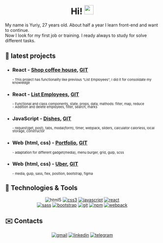 
<h1 align="center"> 
  Hi! <img src="https://i.imgur.com/u8HivgI.gif" width="30" />
</h1>

My name is Yuriy, 27 years old. About half a year I learn front-end and want to continue. 
<br />
Now I look for my first job or training. I ready always to study for solve different tasks.
<br />


## 💼 latest projects

<ul>
<li>
<div>
    <h3>React -
        <a href="https://yurii108.github.io/react-coffee-shop/">Shop coffee house</a>,
        <a href="https://github.com/Yurii108/react-coffee-shop">GIT</a>
    </h3>
</div>
<div style="font-size: 11px; line-height: 10px;">
    - This project has functionality like previous "List Employees", I did it for consolidate my knowledge
</div>
</li>
 
<li>
<div>
    <h3> React -
        <a href="https://yurii108.github.io/react-employees/">List Employees</a>,
        <a href="https://github.com/Yurii108/react-employees">GIT</a>
    </h3>
</div>
<div style="font-size: 11px; line-height: 10px;">
    - Functional and class components, state, props, data, mathods: filter, map, reduce <br />
    - Addition and delete employees, filter, search, marks
</div>
</li>

<li>
<div>
    <h3>JavaScript -
        <a href="https://yurii108.github.io/js-food-dish/">Dishes</a>,
        <a href="https://github.com/Yurii108/js-food-dish">GIT</a>
    </h3>
</div>
<div style="font-size: 11px; line-height: 10px;">
    - request(get, post), tabs, modal(form), timer, webpack, sliders, calculator caloriess, local storage, constructor
</div>
</li>

<li>
<div>
    <h3>Web (html, css) -
        <a href="https://yurii108.github.io/pf/dist/">Portfolio</a>,
        <a href="https://github.com/Yurii108/pf">GIT</a>
    </h3>
</div>
<div style="font-size: 11px; line-height: 10px;">
    - adaptation for different gadget(media), menu burger, grid, gulp, scss
</div>
</li>

<li>
<div>
    <h3>Web (html, css) -
        <a href="https://yurii108.github.io/uber-web-project-use-bootstrap/dist/">Uber</a>,
        <a href="https://github.com/Yurii108/uber-web-project-use-bootstrap">GIT</a>
    </h3>
</div>
<div style="font-size: 11px; line-height: 10px;">
    - media, gulp, sass, flex, position, bootstrap, figma
</div>
</li>

</ul>
          

<h2>
  🔧 Technologies & Tools
</h2>

<p align="center"
<a href="https://www.w3.org/html/" target="_blank"><img src="https://img.shields.io/badge/HTML5-E34F26?style=for-the-badge&logo=html5&logoColor=white" alt="html5"></a>
<a href="https://www.w3.org/Style/CSS/" target="_blank"><img src="https://img.shields.io/badge/CSS3-1572B6?style=for-the-badge&logo=css3&logoColor=white" alt="css3"></a>
<a href="https://developer.mozilla.org/en-US/docs/Web/JavaScript" target="_blank"><img src="https://img.shields.io/badge/JavaScript-323330?style=for-the-badge&logo=javascript&logoColor=F7DF1E" alt="javascript"></a>
<a href="https://reactjs.org" target="_blank"><img src="https://img.shields.io/badge/React-20232A?style=for-the-badge&logo=react&logoColor=61DAFB" alt="react"></a>
<br/>
  <a href="https://sass-lang.com" target="_blank"><img src="https://img.shields.io/badge/Sass-CC6699?style=for-the-badge&logo=sass&logoColor=white" alt="sass"></a>
  <a href="https://getbootstrap.com" target="_blank"><img src="https://img.shields.io/badge/Bootstrap-563D7C?style=for-the-badge&logo=bootstrap&logoColor=white" alt="bootstrap"></a>
  <a href="https://git-scm.com" target="_blank"><img src="https://img.shields.io/badge/Git-F05032?style=for-the-badge&logo=git&logoColor=white" alt="git"></a>
  <a href="https://www.npmjs.com" target="_blank"><img src="https://img.shields.io/badge/npm-CB3837?style=for-the-badge&logo=npm&logoColor=white" alt="npm"></a>
  <a href="https://webpack.js.org" target="_blank"><img src="https://img.shields.io/badge/Webpack-8DD6F9?style=for-the-badge&logo=Webpack&logoColor=white" alt="webpack"></a>
</p>


<h2>
  ✉️ Contacts
</h2>

<p align="center">
<a href="mailto:paraska108@gmail.com"><img src="https://img.shields.io/badge/Gmail-D14836?style=for-the-badge&logo=gmail&logoColor=white" alt="gmail"></a>
<a href="https://www.linkedin.com/in/paraska108" target="_blank"><img src="https://img.shields.io/badge/LinkedIn-0077B5?style=for-the-badge&logo=linkedin&logoColor=white" alt="linkedin"></a>
<a href="https://t.me/YuriiPP" target="_blank"><img src="https://img.shields.io/badge/Telegram-2CA5E0?style=for-the-badge&logo=telegram&logoColor=white" alt="telegram"></a>
</p>







<!--
**Yurii108/yurii108** is a ✨ _special_ ✨ repository because its `README.md` (this file) appears on your GitHub profile.

Here are some ideas to get you started:

- 🔭 I’m currently working on ...
- 🌱 I’m currently learning ...
- 👯 I’m looking to collaborate on ...
- 🤔 I’m looking for help with ...
- 💬 Ask me about ...
- 📫 How to reach me: ...
- 😄 Pronouns: ...
- ⚡ Fun fact: ...
-->
